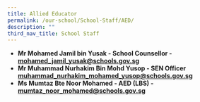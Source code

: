 ```yaml
---
title: Allied Educator
permalink: /our-school/School-Staff/AED/
description: ""
third_nav_title: School Staff
---
```

*   **Mr Mohamed Jamil bin Yusak - School Counsellor - mohamed_jamil_yusak@schools.gov.sg**  
*   **Mr Muhammad Nurhakim Bin Mohd Yusop - SEN Officer muhammad_nurhakim_mohamed_yusop@schools.gov.sg**
*   **Ms Mumtaz Bte Noor Mohamed - AED (LBS) - mumtaz_noor_mohamed@schools.gov.sg**